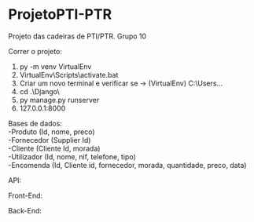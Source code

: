 # ProjetoPTI-PTR
Projeto das cadeiras de PTI/PTR. Grupo 10

Correr o projeto:
1. py -m venv VirtualEnv
2. VirtualEnv\Scripts\activate.bat
3. Criar um novo terminal e verificar se -> (VirtualEnv) C:\Users\...
4. cd .\Django\ 
5. py manage.py runserver
6. 127.0.0.1:8000

Bases de dados: </br>
-Produto (Id, nome, preco) </br>
-Fornecedor (Supplier Id) </br>
-Cliente (Cliente Id, morada) </br>
-Utilizador (Id, nome, nif, telefone, tipo) </br>
-Encomenda (Id, Cliente id, fornecedor, morada, quantidade, preco, data) </br>

API:

Front-End:

Back-End:

